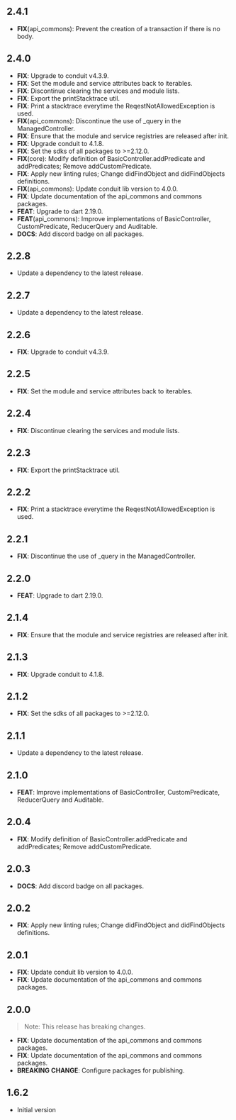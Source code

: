 ## 2.4.1

 - **FIX**(api_commons): Prevent the creation of a transaction if there is no body.

## 2.4.0

 - **FIX**: Upgrade to conduit v4.3.9.
 - **FIX**: Set the module and service attributes back to iterables.
 - **FIX**: Discontinue clearing the services and module lists.
 - **FIX**: Export the printStacktrace util.
 - **FIX**: Print a stacktrace everytime the ReqestNotAllowedException is used.
 - **FIX**(api_commons): Discontinue the use of _query in the ManagedController.
 - **FIX**: Ensure that the module and service registries are released after init.
 - **FIX**: Upgrade conduit to 4.1.8.
 - **FIX**: Set the sdks of all packages to >=2.12.0.
 - **FIX**(core): Modify definition of BasicController.addPredicate and addPredicates; Remove addCustomPredicate.
 - **FIX**: Apply new linting rules; Change didFindObject and didFindObjects definitions.
 - **FIX**(api_commons): Update conduit lib version to 4.0.0.
 - **FIX**: Update documentation of the api_commons and commons packages.
 - **FEAT**: Upgrade to dart 2.19.0.
 - **FEAT**(api_commons): Improve implementations of BasicController, CustomPredicate, ReducerQuery and Auditable.
 - **DOCS**: Add discord badge on all packages.

## 2.2.8

 - Update a dependency to the latest release.

## 2.2.7

 - Update a dependency to the latest release.

## 2.2.6

 - **FIX**: Upgrade to conduit v4.3.9.

## 2.2.5

 - **FIX**: Set the module and service attributes back to iterables.

## 2.2.4

 - **FIX**: Discontinue clearing the services and module lists.

## 2.2.3

 - **FIX**: Export the printStacktrace util.

## 2.2.2

 - **FIX**: Print a stacktrace everytime the ReqestNotAllowedException is used.

## 2.2.1

 - **FIX**: Discontinue the use of _query in the ManagedController.

## 2.2.0

 - **FEAT**: Upgrade to dart 2.19.0.

## 2.1.4

 - **FIX**: Ensure that the module and service registries are released after init.

## 2.1.3

 - **FIX**: Upgrade conduit to 4.1.8.

## 2.1.2

 - **FIX**: Set the sdks of all packages to >=2.12.0.

## 2.1.1

 - Update a dependency to the latest release.

## 2.1.0

 - **FEAT**: Improve implementations of BasicController, CustomPredicate, ReducerQuery and Auditable.

## 2.0.4

 - **FIX**: Modify definition of BasicController.addPredicate and addPredicates; Remove addCustomPredicate.

## 2.0.3

 - **DOCS**: Add discord badge on all packages.

## 2.0.2

 - **FIX**: Apply new linting rules; Change didFindObject and didFindObjects definitions.

## 2.0.1

 - **FIX**: Update conduit lib version to 4.0.0.
 - **FIX**: Update documentation of the api_commons and commons packages.

## 2.0.0

> Note: This release has breaking changes.

 - **FIX**: Update documentation of the api_commons and commons packages.
 - **FIX**: Update documentation of the api_commons and commons packages.
 - **BREAKING** **CHANGE**: Configure packages for publishing.

## 1.6.2

- Initial version
